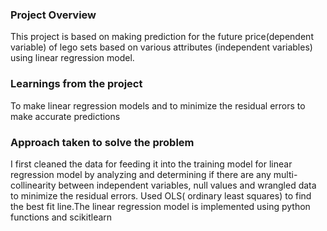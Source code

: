 ### Project Overview

 This project is based on making prediction for the future price(dependent variable) of lego sets based on various attributes (independent variables) using linear regression model.


### Learnings from the project

 To make linear regression models and to minimize the residual errors to make accurate predictions


### Approach taken to solve the problem

 I first cleaned the data for feeding it into the training model for linear regression model by analyzing and determining if there are any multi-collinearity between independent variables, null values and wrangled data to minimize the residual errors.
Used OLS( ordinary least squares) to find the best fit line.The linear regression model is implemented using python functions and scikitlearn


